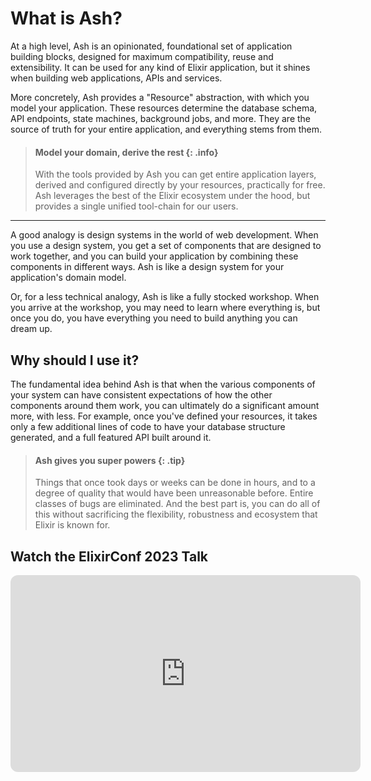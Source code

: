 # What is Ash?

At a high level, Ash is an opinionated, foundational set of application building blocks, designed for maximum compatibility, reuse and extensibility. It can be used for any kind of Elixir application, but it shines when building web applications, APIs and services.

More concretely, Ash provides a "Resource" abstraction, with which you model your application. These resources determine the database schema, API endpoints, state machines, background jobs, and more. They are the source of truth for your entire application, and everything stems from them.

> #### Model your domain, derive the rest {: .info}
> With the tools provided by Ash you can get entire application layers, derived and configured directly by your resources, practically for free.
> Ash leverages the best of the Elixir ecosystem under the hood, but provides a single unified tool-chain for our users.

---

A good analogy is design systems in the world of web development. When you use a design system, you get a set of components that are designed to work together, and you can build your application by combining these components in different ways. Ash is like a design system for your application's domain model.

Or, for a less technical analogy, Ash is like a fully stocked workshop. When you arrive at the workshop, you may need to learn where everything is, but once you do, you have everything you need to build anything you can dream up.

## Why should I use it?

The fundamental idea behind Ash is that when the various components of your system can have consistent expectations of how the other components around them work, you can ultimately do a significant amount more, with less. For example, once you've defined your resources, it takes only a few additional lines of code to have your database structure generated, and a full featured API built around it.

> #### Ash gives you super powers {: .tip}
> Things that once took days or weeks can be done in hours, and to a degree of quality that would have been unreasonable before. Entire classes of bugs are eliminated. And the best part is, you can do all of this without sacrificing the flexibility, robustness and ecosystem that Elixir is known for.

## Watch the ElixirConf 2023 Talk

<iframe width="560" height="315" style="aspect-ratio: 16 / 9; border-radius: 0.75rem;" src="https://www.youtube.com/embed/c4iou77kOFc?si=gxPdzGng5cQTrr7P" title="YouTube video player" frameborder="0" allow="accelerometer; autoplay; clipboard-write; encrypted-media; gyroscope; picture-in-picture; web-share" allowfullscreen />
